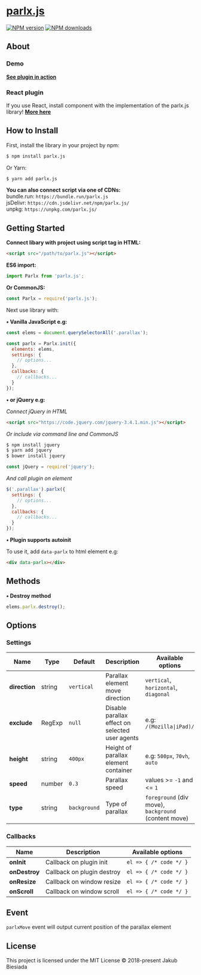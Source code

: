 # [parlx.js](https://github.com/jb1905/parlx.js)

[![NPM version](http://img.shields.io/npm/v/parlx.js.svg?style=flat-square)](https://www.npmjs.com/package/parlx.js)
[![NPM downloads](http://img.shields.io/npm/dm/parlx.js.svg?style=flat-square)](https://www.npmjs.com/package/parlx.js)

## About

### Demo
**[See plugin in action](https://jb1905.github.io/parlx.js/)**

### React plugin
If you use React, install component with the implementation of the parlx.js library!
**[More here](https://github.com/JB1905/react-parlx/)**

## How to Install
First, install the library in your project by npm:
```bash
$ npm install parlx.js
```

Or Yarn:
```bash
$ yarn add parlx.js
```

**You can also connect script via one of CDNs:**<br>
bundle.run: `https://bundle.run/parlx.js`<br>
jsDelivr: `https://cdn.jsdelivr.net/npm/parlx.js/`<br>
unpkg: `https://unpkg.com/parlx.js/`

## Getting Started
**Connect libary with project using script tag in HTML:**
```html
<script src="/path/to/parlx.js"></script>
```

**ES6 import:**
```js
import Parlx from 'parlx.js';
```

**Or CommonJS:**
```js
const Parlx = require('parlx.js');
```

Next use library with:

**&bull; Vanilla JavaScript e.g:**
```js
const elems = document.querySelectorAll('.parallax');

const parlx = Parlx.init({
  elements: elems,
  settings: {
    // options...
  },
  callbacks: {
    // callbacks...
  }
});
```

**&bull; or jQuery e.g:**

*Connect jQuery in HTML*
```html
<script src="https://code.jquery.com/jquery-3.4.1.min.js"></script>
```

*Or include via command line and CommonJS*
```sh
$ npm install jquery
$ yarn add jquery
$ bower install jquery
```

```js
const jQuery = require('jquery');
```

*And call plugin on element*
```js
$('.parallax').parlx({
  settings: {
    // options...
  },
  callbacks: {
    // callbacks...
  }
});
```

**&bull; Plugin supports autoinit**

To use it, add `data-parlx` to html element e.g:
```html
<div data-parlx></div>
```

## Methods
**&bull; Destroy method**
```js
elems.parlx.destroy();
```

## Options
### Settings
Name | Type | Default | Description | Available options
-|-|-|-|-
**direction** | string | `vertical` | Parallax element move direction | `vertical`, `horizontal`, `diagonal`
**exclude** | RegExp | `null` | Disable parallax effect on selected user agents | e.g: <code>/(Mozilla&#124;iPad)/</code>
**height** | string | `400px` | Height of parallax element container | e.g: `500px`, `70vh`, `auto`
**speed** | number | `0.3` | Parallax speed | values >= `-1` and <= `1`
**type** | string | `background` | Type of parallax | `foreground` (div move), `background` (content move)

### Callbacks
Name | Description | Available options
-|-|-
**onInit** | Callback on plugin init | `el => { /* code */ }`
**onDestroy** | Callback on plugin destroy | `el => { /* code */ }`
**onResize** | Callback on window resize | `el => { /* code */ }`
**onScroll** | Callback on window scroll | `el => { /* code */ }`

## Event
`parlxMove` event will output current position of the parallax element

## License
This project is licensed under the MIT License © 2018-present Jakub Biesiada
